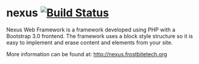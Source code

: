 # nexus [![Build Status](https://travis-ci.org/vortex1409/nexus.svg?branch=master)](https://travis-ci.org/vortex1409/nexus)
Nexus Web Framework is a framework developed using PHP with a Bootstrap 3.0 frontend. The framework uses a block style structure so it is easy to implement and erase content and elements from your site.

More information can be found at: http://nexus.frostbitetech.org
